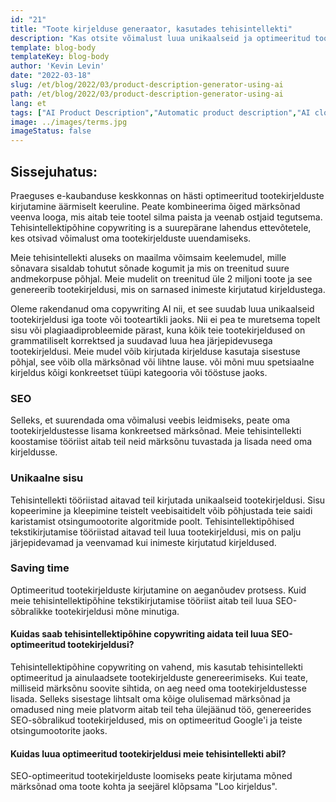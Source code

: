 ```yaml
---
id: "21"
title: "Toote kirjelduse generaator, kasutades tehisintellekti"
description: "Kas otsite võimalust luua unikaalseid ja optimeeritud tootekirjeldusi? Kui jah, siis võiksite kaaluda tehisintellektipõhise tekstikirjutamise kasutamist. See tööriist kasutab tehisintellekti, et luua tootekirjeldusi, mis on kohandatud teie konkreetsetele märksõnadele."
template: blog-body
templateKey: blog-body
author: 'Kevin Levin'
date: "2022-03-18"
slug: /et/blog/2022/03/product-description-generator-using-ai
path: /et/blog/2022/03/product-description-generator-using-ai
lang: et
tags: ["AI Product Description","Automatic product description","AI clothings Product description"]
image: ../images/terms.jpg
imageStatus: false
---
```

## Sissejuhatus:
Praeguses e-kaubanduse keskkonnas on hästi optimeeritud tootekirjelduste kirjutamine äärmiselt keeruline. Peate kombineerima õiged märksõnad veenva looga, mis aitab teie tootel silma paista ja veenab ostjaid tegutsema. Tehisintellektipõhine copywriting іѕ а suurepärane lahendus ettevõtetele, kes otsivad võimalust oma tootekirjelduste uuendamiseks.


Meie tehisintellekti aluseks on maailma võimsaim keelemudel, mille sõnavara sisaldab tohutut sõnade kogumit ja mis on treenitud suure andmekorpuse põhjal. Meie mudelit on treenitud üle 2 miljoni toote ja see genereerib tootekirjeldusi, mis on sarnased inimeste kirjutatud kirjeldustega.

Oleme rakendanud oma copywriting AI nii, et see suudab luua unikaalseid tootekirjeldusi iga toote või tooteartikli jaoks. Nii ei pea te muretsema topelt sisu või plagiaadiprobleemide pärast, kuna kõik teie tootekirjeldused on grammatiliselt korrektsed ja suudavad luua hea järjepidevusega tootekirjeldusi. Meie mudel võib kirjutada kirjelduse kasutaja sisestuse põhjal, see võib olla märksõnad või lihtne lause. või mõni muu spetsiaalne kirjeldus kõigi konkreetset tüüpi kategooria või tööstuse jaoks.

### SEO
Selleks, et suurendada oma võimalusi veebis leidmiseks, peate oma tootekirjeldustesse lisama konkreetsed märksõnad. Meie tehisintellekti koostamise tööriist aitab teil neid märksõnu tuvastada ja lisada need oma kirjeldusse.

### Unikaalne sisu
Tehisintellekti tööriistad aitavad teil kirjutada unikaalseid tootekirjeldusi. Sisu kopeerimine ja kleepimine teistelt veebisaitidelt võib põhjustada teie saidi karistamist otsingumootorite algoritmide poolt. Tehisintellektipõhised tekstikirjutamise tööriistad aitavad teil luua tootekirjeldusi, mis on palju järjepidevamad ja veenvamad kui inimeste kirjutatud kirjeldused.

### Saving time
Optimeeritud tootekirjelduste kirjutamine on aeganõudev protsess. Kuid meie tehisintellektipõhine tekstikirjutamise tööriist aitab teil luua SEO-sõbralikke tootekirjeldusi mõne minutiga.

#### Kuidas saab tehisintellektipõhine copywriting aidata teil luua SEO-optimeeritud tootekirjeldusi?
Tehisintellektipõhine copywriting on vahend, mis kasutab tehisintellekti optimeeritud ja ainulaadsete tootekirjelduste genereerimiseks. Kui teate, milliseid märksõnu soovite sihtida, on aeg need oma tootekirjeldustesse lisada. Selleks sisestage lihtsalt oma kõige olulisemad märksõnad ja omadused ning meie platvorm aitab teil teha ülejäänud töö, genereerides SEO-sõbralikud tootekirjeldused, mis on optimeeritud Google'i ja teiste otsingumootorite jaoks.

#### Kuidas luua optimeeritud tootekirjeldusi meie tehisintellekti abil?
SEO-optimeeritud tootekirjelduste loomiseks peate kirjutama mõned märksõnad oma toote kohta ja seejärel klõpsama "Loo kirjeldus".




